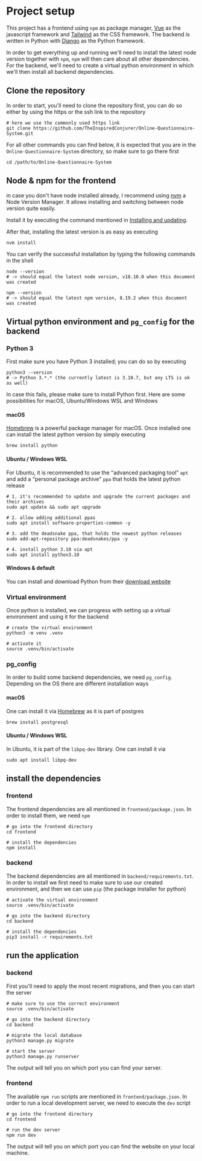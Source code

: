 # Project setup
This project has a frontend using `npm` as package manager, [Vue](https://vuejs.org/) as the javascript framework and [Tailwind](https://tailwindcss.com/) as the CSS framework. The backend is written in Python with [Django](https://www.djangoproject.com/) as the Python framework. 

In order to get everything up and running we'll need to install the latest node version together with `npm`, `npm` will then care about all other dependencies. 
For the backend, we'll need to create a virtual python environment in which we'll then install all backend dependencies.

## Clone the repository
In order to start, you'll need to clone the repository first, you can do so either by using the https or the ssh link to the repository

```shell
# here we use the commonly used https link
git clone https://github.com/TheInspiredConjurer/Online-Questionnaire-System.git
```

For all other commands you can find below, it is expected that you are in the `Online-Questionnaire-System` directory, so make sure to go there first
```shell
cd /path/to/Online-Questionnaire-System
```

## Node & npm for the frontend
in case you don't have node installed already, I recommend using [nvm](https://github.com/nvm-sh/nvm) a Node Version Manager. It allows installing and switching between node version quite easily. 

Install it by executing the command mentioned in [Installing and updating](https://github.com/nvm-sh/nvm#installing-and-updating).

After that, installing the latest version is as easy as executing
```shell
nvm install
```

You can verify the successful installation by typing the following commands in the shell
```shell
node --version
# -> should equal the latest node version, v18.10.0 when this document was created

npm --version
# -> should equal the latest npm version, 8.19.2 when this document was created
```

## Virtual python environment and `pg_config` for the backend
### Python 3
First make sure you have Python 3 installed; you can do so by executing
```shell
python3 --version
# -> Python 3.*.* (the currently latest is 3.10.7, but any LTS is ok as well)
```

In case this fails, please make sure to install Python first. Here are some possibilities for macOS, Ubuntu/Windows WSL and Windows

#### macOS
[Homebrew](https://brew.sh/index_de) is a powerful package manager for macOS. Once installed one can install the latest python version by simply executing

```shell
brew install python
```

#### Ubuntu / Windows WSL
For Ubuntu, it is recommended to use the "advanced packaging tool" `apt` and add a "personal package archive" `ppa` that holds the latest python release

```shell
# 1. it's recommended to update and upgrade the current packages and their archives
sudo apt update && sudo apt upgrade

# 2. allow adding additional ppas
sudo apt install software-properties-common -y

# 3. add the deadsnake ppa, that holds the newest python releases
sudo add-apt-repository ppa:deadsnakes/ppa -y

# 4. install python 3.10 via apt
sudo apt install python3.10
```

#### Windows & default
You can install and download Python from their [download website](https://www.python.org/downloads/)

### Virtual environment
Once python is installed, we can progress with setting up a virtual environment and using it for the backend

```shell
# create the virtual environment
python3 -m venv .venv

# activate it
source .venv/bin/activate
```

### pg_config
In order to build some backend dependencies, we need `pg_config`. Depending on the OS there are different installation ways

#### macOS
One can install it via [Homebrew](https://brew.sh/index_de) as it is part of postgres

```shell
brew install postgresql
```

#### Ubuntu / Windows WSL
In Ubuntu, it is part of the `libpq-dev` library. One can install it via 

```shell
sudo apt install libpq-dev
```

## install the dependencies
### frontend
The frontend dependencies are all mentioned in `frontend/package.json`. In order to install them, we need `npm`

```shell
# go into the frontend directory
cd frontend

# install the dependencies
npm install
```

### backend
The backend dependencies are all mentioned in `backend/requirements.txt`. In order to install we first need to make sure to use our created environment, and then we can use `pip` (the package installer for python)

```shell
# activate the virtual environment
source .venv/bin/activate

# go into the backend directory
cd backend

# install the dependencies
pip3 install -r requirements.txt
```

## run the application
### backend
First you'll need to apply the most recent migrations, and then you can start the server

```shell
# make sure to use the correct environment
source .venv/bin/activate

# go into the backend directory
cd backend

# migrate the local database
python3 manage.py migrate

# start the server
python3 manage.py runserver
```

The output will tell you on which port you can find your server.

### frontend
The available `npm run` scripts are mentioned in `frontend/package.json`. In order to run a local development server, we need to execute the `dev` script

```shell
# go into the frontend directory
cd frontend

# run the dev server
npm run dev
```

The output will tell you on which port you can find the website on your local machine.

